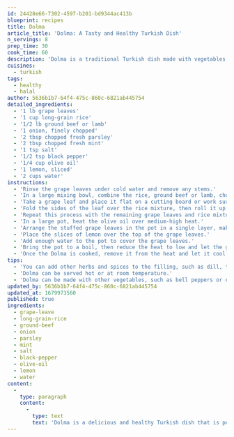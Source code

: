 ```yaml
---
id: 24428e66-7302-4597-b201-bd9344ac413b
blueprint: recipes
title: Dolma
article_title: 'Dolma: A Tasty and Healthy Turkish Dish'
n_servings: 8
prep_time: 30
cook_time: 60
description: 'Dolma is a traditional Turkish dish made with vegetables that are stuffed with a flavorful mixture of rice, herbs, and spices. The word "dolma" means "stuffed" in Turkish, and the dish can be made with a variety of vegetables, including grape leaves, bell peppers, and eggplants.'
cuisines:
  - turkish
tags:
  - healthy
  - halal
author: 5636b1b7-64f4-475c-860c-6821ab445754
detailed_ingredients:
  - '1 lb grape leaves'
  - '1 cup long-grain rice'
  - '1/2 lb ground beef or lamb'
  - '1 onion, finely chopped'
  - '2 tbsp chopped fresh parsley'
  - '2 tbsp chopped fresh mint'
  - '1 tsp salt'
  - '1/2 tsp black pepper'
  - '1/4 cup olive oil'
  - '1 lemon, sliced'
  - '2 cups water'
instructions:
  - 'Rinse the grape leaves under cold water and remove any stems.'
  - 'In a large mixing bowl, combine the rice, ground beef or lamb, chopped onion, parsley, mint, salt, and black pepper. Mix well.'
  - 'Take a grape leaf and place it flat on a cutting board or work surface. Spoon a small amount of the rice mixture onto the center of the leaf.'
  - 'Fold the sides of the leaf over the rice mixture, then roll it up tightly from the bottom to the top.'
  - 'Repeat this process with the remaining grape leaves and rice mixture.'
  - 'In a large pot, heat the olive oil over medium-high heat.'
  - 'Arrange the stuffed grape leaves in the pot in a single layer, making sure to pack them tightly.'
  - 'Place the slices of lemon over the top of the grape leaves.'
  - 'Add enough water to the pot to cover the grape leaves.'
  - 'Bring the pot to a boil, then reduce the heat to low and let the grape leaves simmer for 45-50 minutes, or until the rice is cooked and the grape leaves are tender.'
  - 'Once the Dolma is cooked, remove it from the heat and let it cool for a few minutes before serving.'
tips:
  - 'You can add other herbs and spices to the filling, such as dill, thyme, or cinnamon.'
  - 'Dolma can be served hot or at room temperature.'
  - 'Dolma can be made with other vegetables, such as bell peppers or eggplants.'
updated_by: 5636b1b7-64f4-475c-860c-6821ab445754
updated_at: 1679973560
published: true
ingredients:
  - grape-leave
  - long-grain-rice
  - ground-beef
  - onion
  - parsley
  - mint
  - salt
  - black-pepper
  - olive-oil
  - lemon
  - water
content:
  -
    type: paragraph
    content:
      -
        type: text
        text: 'Dolma is a delicious and healthy Turkish dish that is perfect for a family dinner or a special occasion. With a few simple ingredients and some basic cooking skills, you can create a flavorful and satisfying meal that everyone will love. Experiment with the filling and vegetables to find your perfect Dolma recipe. Enjoy!'
---
```

